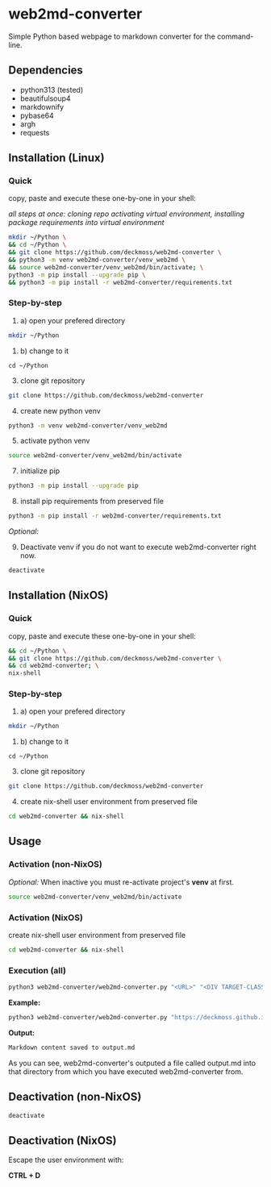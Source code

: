 # web2md-converter

Simple Python based webpage to markdown converter for the command-line.

##  Dependencies

- python313 (tested)
- beautifulsoup4
- markdownify
- pybase64
- argh
- requests

## Installation (Linux)

### Quick

copy, paste and execute these one-by-one in your shell:

_all steps at once: cloning repo activating virtual environment, installing package requirements into virtual environment_

```sh
mkdir ~/Python \
&& cd ~/Python \
&& git clone https://github.com/deckmoss/web2md-converter \
&& python3 -m venv web2md-converter/venv_web2md \
&& source web2md-converter/venv_web2md/bin/activate; \
python3 -m pip install --upgrade pip \
&& python3 -m pip install -r web2md-converter/requirements.txt
```

### Step-by-step

1. a) open your prefered directory

```sh
mkdir ~/Python
```

1. b) change to it

```
cd ~/Python
```

3. clone git repository

```sh
git clone https://github.com/deckmoss/web2md-converter
```

4. create new python venv

```sh
python3 -m venv web2md-converter/venv_web2md
```

5. activate python venv

```sh
source web2md-converter/venv_web2md/bin/activate
```

7. initialize pip

```sh
python3 -m pip install --upgrade pip
```

8. install pip requirements from preserved file

```sh
python3 -m pip install -r web2md-converter/requirements.txt
```

_Optional:_

9. Deactivate venv if you do not want to execute web2md-converter right now.

```sh
deactivate
```

## Installation (NixOS)

### Quick

copy, paste and execute these one-by-one in your shell:

```sh
&& cd ~/Python \
&& git clone https://github.com/deckmoss/web2md-converter \
&& cd web2md-converter; \
nix-shell
```

### Step-by-step

1. a) open your prefered directory

```sh
mkdir ~/Python
```

1. b) change to it

```
cd ~/Python
```

3. clone git repository

```sh
git clone https://github.com/deckmoss/web2md-converter
```

4. create nix-shell user environment from preserved file
 
```sh
cd web2md-converter && nix-shell
```

## Usage

### Activation (non-NixOS)
_Optional:_ When inactive you must re-activate project's **venv** at first.

```sh
source web2md-converter/venv_web2md/bin/activate 
```

### Activation (NixOS)

create nix-shell user environment from preserved file
 
```sh
cd web2md-converter && nix-shell
```

### Execution (all)
```sh
python3 web2md-converter/web2md-converter.py "<URL>" "<DIV TARGET-CLASS>"
```

**Example:**
```sh
python3 web2md-converter/web2md-converter.py "https://deckmoss.github.io/diy/unleash_ram/" "inner-post content"
```

**Output:**
```txt
Markdown content saved to output.md
```

As you can see, web2md-converter's outputed a file called output.md into that directory from which you have executed web2md-converter from.

## Deactivation (non-NixOS)

```sh
deactivate
```

## Deactivation (NixOS)

Escape the user environment with:

**CTRL + D**
